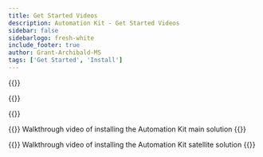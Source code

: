 ```yaml
---
title: Get Started Videos
description: Automation Kit - Get Started Videos
sidebar: false
sidebarlogo: fresh-white
include_footer: true
author: Grant-Archibald-MS
tags: ['Get Started', 'Install']
---
```


{{<slideStyles>}}

{{<presentationStyles>}}

{{<presentation slides="1,2">}}

{{<slide id="slide1" cdnVideo="MainInstall.mp4?v=1" cdnVtt="MainInstall.vtt" description="Walkthrough video of installing the Automation Kit main solution" >}}
Walkthrough video of installing the Automation Kit main solution
{{</slide>}}

{{<slide id="slide2" cdnVideo="SatelliteInstall.mp4?v=1" cdnVtt="SatelliteInstall.vtt" description="Walkthrough video of installing the Automation Kit satellite solution" >}}
Walkthrough video of installing the Automation Kit satellite solution
{{</slide>}}
